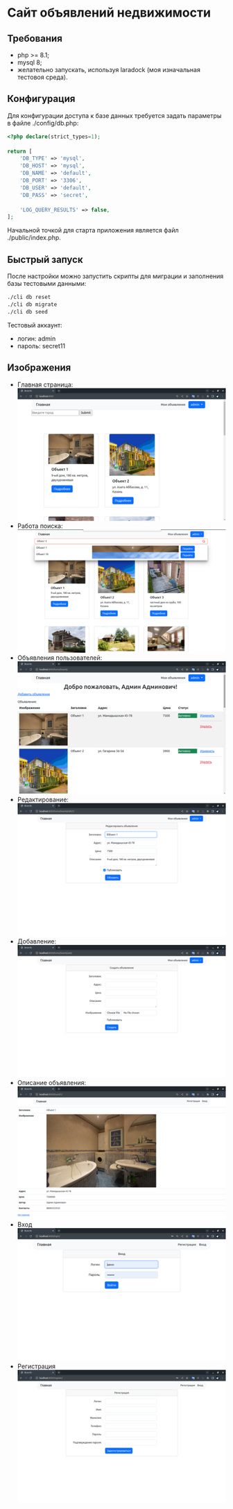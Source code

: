 # Сайт объявлений недвижимости

## Требования

- php >= 8.1;
- mysql 8;
- желательно запускать, используя laradock (моя изначальная тестовоя среда).

## Конфигурация

Для конфигурации доступа к базе данных требуется задать параметры в файле ./config/db.php:

```php
<?php declare(strict_types=1); 

return [
    'DB_TYPE' => 'mysql',
    'DB_HOST' => 'mysql', 
    'DB_NAME' => 'default',
    'DB_PORT' => '3306',
    'DB_USER' => 'default',
    'DB_PASS' => 'secret',

    'LOG_QUERY_RESULTS' => false,
]; 
```

Начальной точкой для старта приложения является файл ./public/index.php.

## Быстрый запуск

После настройки можно запустить скрипты для миграции и заполнения базы тестовыми данными:
```bash 
./cli db reset
./cli db migrate
./cli db seed
```

Тестовый аккаунт: 
- логин: admin
- пароль: secret11

## Изображения
- Главная страница:
![index.png](docs%2Fimg%2Findex.png)
- Работа поиска:
![search.png](docs%2Fimg%2Fsearch.png)
- Объявления пользователей:
![my_boards.png](docs%2Fimg%2Fmy_boards.png)
- Редактирование:
  ![edit_boards.png](docs%2Fimg%2Fedit_boards.png)
- Добавление:
  ![add_boards.png](docs%2Fimg%2Fadd_boards.png)
- Описание объявления:
![detail_boards.png](docs%2Fimg%2Fdetail_boards.png)
- Вход
  ![login.png](docs%2Fimg%2Flogin.png)
- Регистрация
  ![registration.png](docs%2Fimg%2Fregistration.png)

